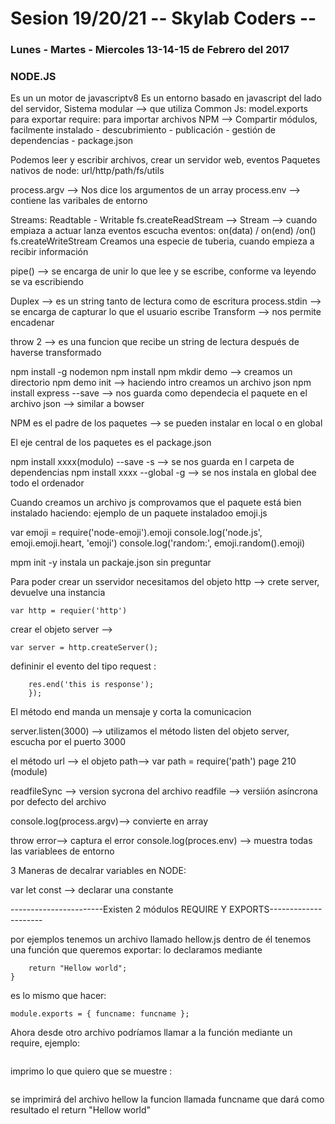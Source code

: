 # Sesion 19/20/21 -- Skylab Coders --
### Lunes - Martes - Miercoles  13-14-15 de Febrero del 2017

### NODE.JS

Es un un motor de javascriptv8
Es un entorno  basado en javascript del lado del servidor, 
Sistema modular --> que utiliza Common Js: model.exports para exportar 
                                           require: para importar archivos
NPM --> Compartir módulos, facilmente instalado - descubrimiento - publicación - gestión de dependencias - package.json

Podemos leer y escribir archivos, crear un servidor web, eventos
Paquetes nativos de node: url/http/path/fs/utils

process.argv --> Nos dice los argumentos de un array
process.env --> contiene las varibales de entorno

Streams: Readtable - Writable
fs.createReadStream --> Stream --> cuando empiaza a actuar lanza eventos
escucha eventos: on(data) / on(end) /on()
fs.createWriteStream
Creamos una especie de tuberia, cuando empieza a recibir información 

pipe() --> se encarga de unir lo que lee y se escribe, conforme va leyendo se va escribiendo

Duplex --> es un string tanto de lectura como de escritura
process.stdin --> se encarga de capturar lo que el usuario escribe
Transform --> nos permite encadenar 

throw 2 --> es una funcion  que recibe un string de lectura después de haverse transformado

npm install -g nodemon
npm install npm
mkdir demo --> creamos un directorio
npm demo init --> haciendo intro creamos un archivo json
npm install express --save --> nos guarda como dependecia el paquete en el archivo json --> similar a bowser

NPM es el padre de los paquetes --> se pueden instalar en local o en global

El eje central de los paquetes es el package.json

npm install xxxx(modulo) --save -s --> se nos guarda en l carpeta  de dependencias
npm install xxxx --global -g --> se nos instala en global dee todo el ordenador

Cuando creamos un archivo js comprovamos que el paquete está bien instalado haciendo:
ejemplo de un paquete instaladoo emoji.js

var emoji = require('node-emoji').emoji
console.log('node.js', emoji.emoji.heart, 'emoji')
console.log('random:', emoji.random().emoji)

mpm init -y instala un packaje.json sin preguntar

Para poder crear un sservidor necesitamos del objeto http --> crete server, devuelve una instancia
```
var http = requier('http')
```
crear el objeto server --> 
```
var server = http.createServer();
```
defininir el evento del tipo request :
```server.on('request, function(req, res){
    res.end('this is response'); 
    });
```
El método end manda un mensaje y corta la comunicacion

server.listen(3000) --> utilizamos el método listen del objeto server, escucha por el puerto 3000



el método url --> 
el objeto path--> var path = require('path') page 210 (module)

readfileSync --> version sycrona  del archivo
readfile --> versiión asíncrona por defecto del archivo

console.log(process.argv)--> convierte en array

throw error--> captura el error
console.log(proces.env) --> muestra todas las variablees de entorno

3 Maneras de decalrar variables en NODE:

var
let
const --> declarar una constante

-----------------------Existen 2 módulos REQUIRE Y EXPORTS---------------------

por ejemplos tenemos un archivo llamado hellow.js
dentro de él tenemos una función  que queremos exportar:
lo declaramos mediante 
```exports.funcname = function(){
    return "Hellow world";
}
```
es lo mismo que hacer: 
```function funcname() { return 'Hello World'; }
module.exports = { funcname: funcname };
```
Ahora desde otro archivo podríamos llamar a la función mediante un require, ejemplo: 
```var hello = require ('./hellow.js') //--> llamo al archivo!
```
imprimo lo que quiero que se muestre : 
```console.log(hello.funcname()); 
```
se imprimirá del archivo hellow la funcion llamada funcname que dará como resultado el return "Hellow world"

